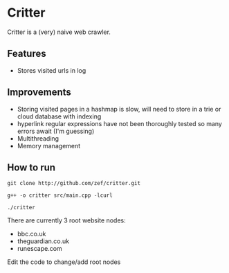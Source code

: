 # Critter 

Critter is a (very) naive web crawler.

## Features

- Stores visited urls in log

## Improvements

- Storing visited pages in a hashmap is slow, will need to store in a trie or cloud database with indexing
- hyperlink regular expressions have not been thoroughly tested so many errors await (I'm guessing)
- Multithreading
- Memory management

## How to run


`git clone http://github.com/zef/critter.git`

`g++ -o critter src/main.cpp -lcurl`

`./critter`

There are currently 3 root website nodes:
- bbc.co.uk
- theguardian.co.uk
- runescape.com

Edit the code to change/add root nodes
